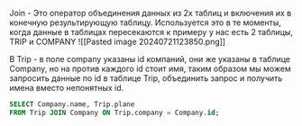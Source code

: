 Join - Это оператор объединения данных из 2х таблиц и включения их в конечную результирующую таблицу.
Используется это в те моменты, когда данные в таблицах пересекаются к примеру у нас есть 2 таблицы, TRIP и COMPANY
![[Pasted image 20240721123850.png]]

В Trip - в поле company указаны id компаний, они же указаны в таблице Company, но на против каждого id стоит имя, таким образом мы можем запросить данные по id в таблице Trip, объединить запрос и получить имена вместо непонятных id.

```SQL
SELECT Company.name, Trip.plane
FROM Trip JOIN Company ON Trip.company = Company.id;
```
